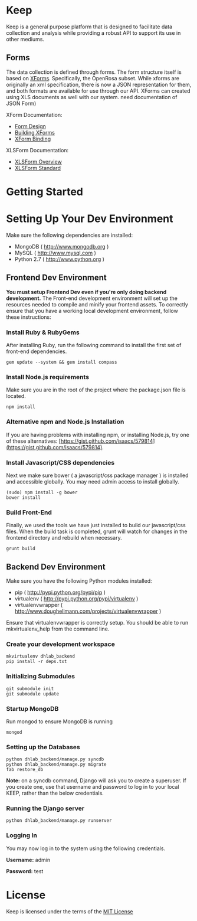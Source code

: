 # Keep

Keep is a general purpose platform that is designed to facilitate data collection and analysis while providing a robust API to support its use in other mediums.

## Forms

The data collection is defined through forms.  The form structure itself is based on [XForms](https://en.wikipedia.org/wiki/XForms).  Specifically, the OpenRosa subset.  While xforms are originally an xml specification, there is now a JSON representation for them, and both formats are available for use through our API. XForms can created using XLS documents as well with our system.  need documentation of JSON Form)

XForm Documentation:

- [Form Design](http://opendatakit.org/help/form-design/)
- [Building XForms](https://bitbucket.org/javarosa/javarosa/wiki/buildxforms)
- [XForm Binding](http://opendatakit.org/help/form-design/binding/)

XLSForm Documentation:

- [XLSForm Overview](http://formhub.org/syntax/)
- [XLSForm Standard](https://docs.google.com/spreadsheet/ccc?key=0AgpC5gsTSm_4dDRVOEprRkVuSFZUWTlvclJ6UFRvdFE#gid=0)

# Getting Started

# Setting Up Your Dev Environment
Make sure the following dependencies are installed:

- MongoDB ( http://www.mongodb.org )
- MySQL ( http://www.mysql.com )
- Python 2.7 ( http://www.python.org )

## Frontend Dev Environment
**You must setup Frontend Dev even if you're only doing backend development.**
The Front-end development environment will set up the resources needed to compile
and minify your frontend assets. To correctly ensure that you have a working local
development environment, follow these instructions:

### Install Ruby & RubyGems
After installing Ruby, run the following command to install the first set of
front-end dependencies.

    gem update --system && gem install compass

### Install Node.js requirements
Make sure you are in the root of the project where the package.json file is located.

    npm install

### Alternative npm and Node.js Installation
If you are having problems with installing npm, or installing Node.js, try one of these alternatives: [https://gist.github.com/isaacs/579814](https://gist.github.com/isaacs/579814).

### Install Javascript/CSS dependencies
Next we make sure bower ( a javascript/css package manager ) is installed and
accessible globally. You may need admin access to install globally.

    (sudo) npm install -g bower
    bower install

### Build Front-End
Finally, we used the tools we have just installed to build our javascript/css
files. When the build task is completed, grunt will watch for changes in the
frontend directory and rebuild when necessary.

    grunt build

## Backend Dev Environment
Make sure you have the following Python modules installed:

- pip ( http://pypi.python.org/pypi/pip )
- virtualenv ( http://pypi.python.org/pypi/virtualenv )
- virtualenvwrapper ( http://www.doughellmann.com/projects/virtualenvwrapper )

Ensure that virtualenvwrapper is correctly setup. You should be able to run
mkvirtualenv_help from the command line.

### Create your development workspace
    mkvirtualenv dhlab_backend
    pip install -r deps.txt

### Initializing Submodules
    git submodule init
    git submodule update

### Startup MongoDB
Run mongod to ensure MongoDB is running

    mongod

### Setting up the Databases
    python dhlab_backend/manage.py syncdb
    python dhlab_backend/manage.py migrate
    fab restore_db

**Note:** on a syncdb command, Django will ask you to create a superuser.  If you create one, use that username and password to log in to your local KEEP, rather than the below credentials.

### Running the Django server
    python dhlab_backend/manage.py runserver

### Logging In
You may now log in to the system using the following credentials.

**Username:** admin

**Password:** test

# License

Keep is licensed under the terms of the [MIT License](LICENSE.txt)

